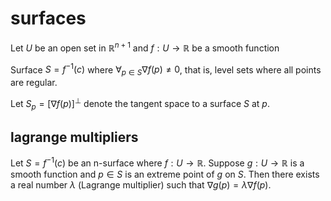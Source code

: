 # surfaces

Let $U$ be an open set in $\mathbb R^{n+1}$ and $f: U \to \mathbb R$ be a smooth function

Surface $S = f^{-1}(c)$ where $\forall_{p \in S} \nabla f(p) \ne 0$, that is, level sets where all points are regular.

Let $S_p = [\nabla f(p)]^\perp$ denote the tangent space to a surface $S$ at $p$.

## lagrange multipliers

Let $S = f^{-1}(c)$ be an n-surface where $f: U \to \mathbb R$. Suppose $g: U \to \mathbb R$ is a smooth function and $p \in S$ is an extreme point of $g$ on $S$. Then there exists a real number $\lambda$ (Lagrange multiplier) such that $\nabla g(p) = \lambda \nabla f(p)$.
